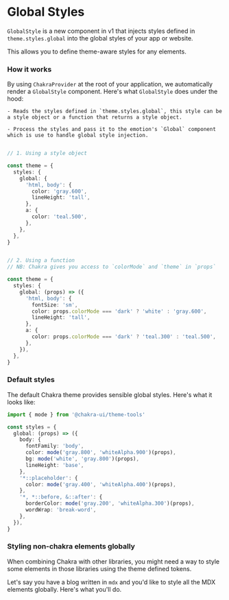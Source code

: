 # Global Styles 

`GlobalStyle` is a new component in v1 that injects styles defined in `theme.styles.global` into the global styles of your app or website.

This allows you to define theme-aware styles for any elements.

### How it works 

By using `ChakraProvider` at the root of your application, we automatically render a `GlobalStyle` component. Here's what `GlobalStyle` does under the hood: 

    - Reads the styles defined in `theme.styles.global`, this style can be a style object or a function that returns a style object.

    - Process the styles and pass it to the emotion's `Global` component which is use to handle global style injection. 

```typescript

// 1. Using a style object

const theme = {
  styles: {
    global: {
      'html, body': {
        color: 'gray.600',
        lineHeight: 'tall',
      },
      a: {
        color: 'teal.500',
      },
    },
  },
}


// 2. Using a function
// NB: Chakra gives you access to `colorMode` and `theme` in `props`

const theme = {
  styles: {
    global: (props) => ({
      'html, body': {
        fontSize: 'sm',
        color: props.colorMode === 'dark' ? 'white' : 'gray.600',
        lineHeight: 'tall',
      },
      a: {
        color: props.colorMode === 'dark' ? 'teal.300' : 'teal.500',
      },
    }),
  },
}

```

### Default styles 

The default Chakra theme provides sensible global styles. Here's what it looks like: 

```typescript
import { mode } from '@chakra-ui/theme-tools'

const styles = {
  global: (props) => ({
    body: {
      fontFamily: 'body',
      color: mode('gray.800', 'whiteAlpha.900')(props),
      bg: mode('white', 'gray.800')(props),
      lineHeight: 'base',
    },
    '*::placeholder': {
      color: mode('gray.400', 'whiteAlpha.400')(props),
    },
    '*, *::before, &::after': {
      borderColor: mode('gray.200', 'whiteAlpha.300')(props),
      wordWrap: 'break-word',
    },
  }),
}
```

### Styling non-chakra elements globally

When combining Chakra with other libraries, you might need a way to style some elements in those libraries using the theme defined tokens.

Let's say you have a blog written in `mdx` and you'd like to style all the MDX elements globally. Here's what you'll do.

